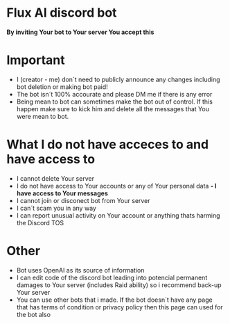 # Flux AI discord bot

**By inviting Your bot to Your server You accept this**

# Important
- I (creator - me) don´t need to publicly announce any changes including bot deletion or making bot paid!
- The bot isn´t 100% accourate and please DM me if there is any error
- Being mean to bot can sometimes make the bot out of control. If this happen make sure to kick him and delete all the messages that You were mean to bot.
# What I do not have acceces to and have access to
- I cannot delete Your server
- I do not have access to Your accounts or any of Your personal data
**- I have access to Your messages**
- I cannot joín or disconect bot from Your server
- I can´t scam you in any way
- I can report unusual activity on Your account or anything thats harming the Discord TOS
# Other
- Bot uses OpenAI as its source of information
- I can edit code of the discord bot leading into potencial permanent damages to Your server (includes Raid ability) so i recommend back-up Your server
- You can use other bots that i made. If the bot doesn´t have any page that has terms of condition or privacy policy then this page can used for the bot also

